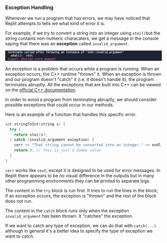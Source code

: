 <!-- # [Link to video.]() -->

### Exception Handling

Whenever we run a program that has errors, we may have noticed that Replit attempts to tells we what kind of error it is. 

For example, if we try to convert a string into an integer using `stoi()`but the string contains non-numeric characaters, we get a message in the console saying that there was an **exception** called `invalid_argument`.

![](../../Images/Invalid_Argument_Exception.png)

An exception is a problem that occurs while a program is running. When an exception occurs, the C++ runtime "throws" it. When an exception is thrown and our program doesn't "catch" it (i.e. it doesn't handle it), the program terminates abruptly. All the exceptions that are built into C++ can be viewed on the [official C++ documentation](https://cplusplus.com/reference/exception/exception/).

In order to avoid a program from terminating abruptly, we should consider possible exceptions that could occur in our methods.

Here is an example of a function that handles this specific error.

```cpp
int stringToInt(string s) {
  try {
    return stoi(s);
  } catch (invalid_argument exception) {
    cerr << "That string cannot be converted into an integer." << endl;
    return 0; // this is just a dummy value
  }
}
```

`cerr` works like `cout`, except it is designed to be used for error messages. In Replit there appears to be no visual difference in the outputs but in many other programming environments they can be printed to separate logs.

The content in the `try` block is run first. It tries to run the lines in the block; if an exception occurs, the exception is "thrown" and the rest of the block does not run. 

The content in the `catch` block runs only when the exception `invalid_argument` has been thrown. It "catches" the exception.

If we want to catch any type of exception, we can do that with `catch(...)` although in general it's a better idea to specify the type of exception we
want to catch.
